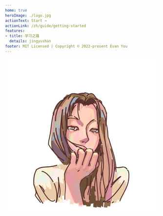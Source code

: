 ```yaml
---
home: true
heroImage: ./logo.jpg
actionText: Start →
actionLink: /zh/guide/getting-started
features:
- title: 学习之路
  details: jingyushan
footer: MIT Licensed | Copyright © 2022-present Evan You
---
```

![图片](./logo.jpg)
